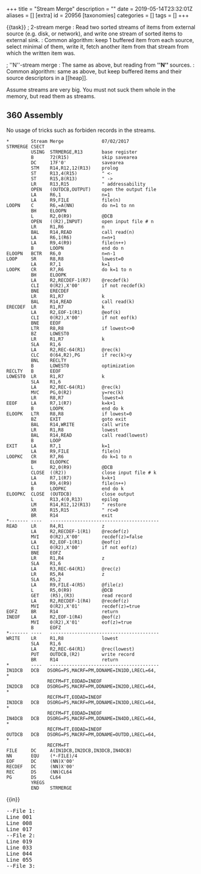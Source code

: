 +++
title = "Stream Merge"
description = ""
date = 2019-05-14T23:32:01Z
aliases = []
[extra]
id = 20956
[taxonomies]
categories = []
tags = []
+++

{{task}}
; 2-stream merge
: Read two sorted streams of items from external source (e.g. disk, or network), and write one stream of sorted items to external sink.
: Common algorithm: keep 1 buffered item from each source, select minimal of them, write it, fetch another item from that stream from which the written item was.

; ''N''-stream merge
: The same as above, but reading from   <b> ''N'' </b>   sources.
: Common algorithm: same as above, but keep buffered items and their source descriptors in a [[heap]].


Assume streams are very big. You must not suck them whole in the memory, but read them as streams.





## 360 Assembly

No usage of tricks such as forbiden records in the streams.

```360asm
*        Stream Merge              07/02/2017
STRMERGE CSECT
         USING  STRMERGE,R13       base register
         B      72(R15)            skip savearea
         DC     17F'0'             savearea
         STM    R14,R12,12(R13)    prolog
         ST     R13,4(R15)         " <-
         ST     R15,8(R13)         " ->
         LR     R13,R15            " addressability
         OPEN   (OUTDCB,OUTPUT)    open the output file
         LA     R6,1               n=1
         LA     R9,FILE            file(n)
LOOPN    C      R6,=A(NN)          do n=1 to nn
         BH     ELOOPN
         L      R2,0(R9)           @DCB
         OPEN   ((R2),INPUT)       open input file # n
         LR     R1,R6              n
         BAL    R14,READ           call read(n)
         LA     R6,1(R6)           n=n+1
         LA     R9,4(R9)           file(n++)
         B      LOOPN              end do n
ELOOPN   BCTR   R6,0               n=n-1
LOOP     SR     R8,R8              lowest=0
         LA     R7,1               k=1
LOOPK    CR     R7,R6              do k=1 to n
         BH     ELOOPK
         LA     R2,RECDEF-1(R7)    @recdef(k)
         CLI    0(R2),X'00'        if not recdef(k)
         BNE    ERECDEF
         LR     R1,R7              k
         BAL    R14,READ           call read(k)
ERECDEF  LR     R1,R7              k
         LA     R2,EOF-1(R1)       @eof(k)
         CLI    0(R2),X'00'        if not eof(k)
         BNE    EEOF
         LTR    R8,R8              if lowest<>0
         BZ     LOWEST0
         LR     R1,R7              k
         SLA    R1,6
         LA     R2,REC-64(R1)      @rec(k)
         CLC    0(64,R2),PG        if rec(k)<y
         BNL    RECLTY
         B      LOWEST0            optimization
RECLTY   B      EEOF
LOWEST0  LR     R1,R7              k
         SLA    R1,6
         LA     R2,REC-64(R1)      @rec(k)
         MVC    PG,0(R2)           y=rec(k)
         LR     R8,R7              lowest=k
EEOF     LA     R7,1(R7)           k=k+1
         B      LOOPK              end do k
ELOOPK   LTR    R8,R8              if lowest=0
         BZ     EXIT               goto exit
         BAL    R14,WRITE          call write
         LR     R1,R8              lowest
         BAL    R14,READ           call read(lowest)
         B      LOOP
EXIT     LA     R7,1               k=1
         LA     R9,FILE            file(n)
LOOPKC   CR     R7,R6              do k=1 to n
         BH     ELOOPKC
         L      R2,0(R9)           @DCB
         CLOSE  ((R2))             close input file # k
         LA     R7,1(R7)           k=k+1
         LA     R9,4(R9)           file(n++)
         B      LOOPKC             end do k
ELOOPKC  CLOSE  (OUTDCB)           close output
         L      R13,4(0,R13)       epilog
         LM     R14,R12,12(R13)    " restore
         XR     R15,R15            " rc=0
         BR     R14                exit
*------- ----   ----------------------------------------
READ     LR     R4,R1              z
         LA     R2,RECDEF-1(R1)    @recdef(z)
         MVI    0(R2),X'00'        recdef(z)=false
         LA     R2,EOF-1(R1)       @eof(z)
         CLI    0(R2),X'00'        if not eof(z)
         BNE    EOFZ
         LR     R1,R4              z
         SLA    R1,6
         LA     R3,REC-64(R1)      @rec(z)
         LR     R5,R4              z
         SLA    R5,2
         LA     R9,FILE-4(R5)      @file(z)
         L      R5,0(R9)           @DCB
         GET    (R5),(R3)          read record
         LA     R2,RECDEF-1(R4)    @recdef(z)
         MVI    0(R2),X'01'        recdef(z)=true
EOFZ     BR     R14                return
INEOF    LA     R2,EOF-1(R4)       @eof(z)
         MVI    0(R2),X'01'        eof(z)=true
         B      EOFZ
*------- ----   ----------------------------------------
WRITE    LR     R1,R8              lowest
         SLA    R1,6
         LA     R2,REC-64(R1)      @rec(lowest)
         PUT    OUTDCB,(R2)        write record
         BR     R14                return
*        ----   ----------------------------------------
IN1DCB   DCB   DSORG=PS,MACRF=PM,DDNAME=IN1DD,LRECL=64,                *
               RECFM=FT,EODAD=INEOF
IN2DCB   DCB   DSORG=PS,MACRF=PM,DDNAME=IN2DD,LRECL=64,                *
               RECFM=FT,EODAD=INEOF
IN3DCB   DCB   DSORG=PS,MACRF=PM,DDNAME=IN3DD,LRECL=64,                *
               RECFM=FT,EODAD=INEOF
IN4DCB   DCB   DSORG=PS,MACRF=PM,DDNAME=IN4DD,LRECL=64,                *
               RECFM=FT,EODAD=INEOF
OUTDCB   DCB   DSORG=PS,MACRF=PM,DDNAME=OUTDD,LRECL=64,                *
               RECFM=FT
FILE     DC     A(IN1DCB,IN2DCB,IN3DCB,IN4DCB)
NN       EQU    (*-FILE)/4
EOF      DC     (NN)X'00'
RECDEF   DC     (NN)X'00'
REC      DS     (NN)CL64
PG       DS     CL64
         YREGS
         END    STRMERGE
```

{{in}}
<pre style="height:20ex">
--File 1:
Line 001
Line 008
Line 017
--File 2:
Line 019
Line 033
Line 044
Line 055
--File 3:
Line 019
Line 029
Line 039
--File 4:
Line 023
Line 030

```

{{out}}
<pre style="height:20ex">
Line 001
Line 008
Line 017
Line 019
Line 019
Line 023
Line 029
Line 030
Line 033
Line 039
Line 044
Line 055

```



## ALGOL 68

NB, all the files (including the output files) must exist before running this. The output files are overwritten with the merged records.

```algol68
# merge a number of input files to an output file                             #
PROC mergenf = ( []REF FILE inf, REF FILE out )VOID:
     BEGIN
        INT        eof count := 0;
        BOOL       at eof    := FALSE;
        []REF FILE inputs     = inf[ AT 1 ];
        INT   number of files = UPB inputs;
        [ number of files ]BOOL eof;
        [ number of files ]STRING line;
        FOR f TO number of files DO
            eof[ f ] := FALSE;
            on logical file end( inf[ f ], ( REF FILE f )BOOL:
                                           BEGIN
                                               # note that we reached EOF on the latest read #
                                               # and return TRUE so processing can continue #
                                               at eof := TRUE
                                           END
                               )
        OD;
        # read a line from one of the input files                              #
        PROC read line = ( INT file number )VOID:
             BEGIN
                 at eof := FALSE;
                 get( inputs[ file number ], ( line[ file number ], newline ) );
                 eof[ file number ] := at eof;
                 IF at eof THEN
                     # reached eof on this file                                #
                     eof count +:= 1
                 FI
             END; # read line #
        # get the first line from each input file                              #
        FOR f TO number of files DO read line( f ) OD;
        # merge the files                                                      #
        WHILE eof count < number of files DO
            # find the lowest line in the current set                          #
            INT    low pos     := 0;
            STRING low line    := "";
            BOOL   first file  := TRUE;
            FOR file pos TO number of files DO
                IF eof[ file pos ] THEN
                    # file is at eof - ignore it                               #
                    SKIP
                ELIF first file THEN
                    # this is the first file not at eof                        #
                    low pos    := file pos;
                    low line   := line[ file pos ];
                    first file := FALSE
                ELIF line[ file pos ] < low line THEN
                    # this line is lower than the previous one                 #
                    low pos    := file pos;
                    low line   := line[ file pos ]
                FI
            OD;
            # write the record from the lowest file and get the next record    #
            # from it                                                          #
            put( out, ( line[ low pos ], newline ) );
            read line( low pos )
        OD
     END; # mergenf #

# merges the files named in input list, the results are written to the file     #
# named output name                                                             #
# the output file must already exist and will be overwritten                    #
PROC mergen = ( []STRING input list, STRING output name )VOID:
     BEGIN
        []STRING inputs       = input list[ AT 1 ];
        INT number of files   = UPB inputs;
        [ number of files ]REF FILE inf;
        # open the input files                                                  #
        FOR f TO number of files DO
             inf[ f ] := LOC FILE;
             IF  open( inf[ f ], inputs[ f ], stand in channel ) /= 0
             THEN
                 # failed to open the input file #
                 print( (  "Unable to open """ + input list[ f ] + """", newline ) );
                 stop
             FI
        OD;
        # open the output file (which must already exist & will be overwritten) #
        IF FILE output file;
           open( output file, output name, stand out channel ) /= 0
        THEN
            # failed to open the output file #
            print( (  "Unable to open """ + output name + """", newline ) );
            stop
        ELSE
            # files opened OK, merge them #
            mergenf( inf, output file );
            # close the files #
            close( output file );
            FOR f TO number of files DO close( inf[ f ] ) OD
        FI
     END; # mergen #

# merges the two files in1 and in2 to output file #
PROC merge2f = ( REF FILE in1, REF FILE in2, REF FILE output file )VOID: mergenf( ( in1, in2 ), output file );

# merges the two files named in1 and in2 to the file named output file #
PROC merge2 = ( STRING in1, STRING in2, STRING output file )VOID: mergen( ( in1, in2 ), output file );

# test the file merge #
merge2(   "in1.txt", "in2.txt",                         "out2.txt" );
mergen( ( "in1.txt", "in2.txt", "in3.txt", "in4.txt" ), "outn.txt" )
```

{{out}}

```txt


```



## ATS


```ATS

(* ****** ****** *)
//
// This is a memory-clean implementation:
// Every byte of allocated memory is freed
// before the program exits.
//
(* ****** ****** *)
//
#include
"share/atspre_define.hats"
#include
"share/atspre_staload.hats"
//
(*
#include
"share/HATS/atspre_staload_libats_ML.hats"
*)
//
(* ****** ****** *)

staload UN = $UNSAFE

(* ****** ****** *)

fun
streamize_fileptr_line
  (inp: FILEref) = let
//
val lines =
  streamize_fileref_line(inp)
//
val
closing =
$ldelay
(
(
fileref_close(inp);
stream_vt_nil((*void*))
)
,
fileref_close(inp)
)
//
in
//
stream_vt_append(lines, closing)
//
end // end of [streamize_fileptr_line]

(* ****** ****** *)
//
extern
fun
{a:vt@ype}
stream_merge_2
(
xs: stream_vt(a), ys: stream_vt(a)
) : stream_vt(a) // end-of-function
//
(* ****** ****** *)

implement
{a}(*tmp*)
stream_merge_2
  (xs, ys) =
  aux0(xs, ys) where
{
//
fun
aux0
(
xs: stream_vt(a)
,
ys: stream_vt(a)
) : stream_vt(a) = $ldelay
(
case+ !xs of
| ~stream_vt_nil() => !ys
| ~stream_vt_cons(x, xs) => !(aux1(x, xs, ys))
,
(~xs; ~ys)
)
//
and
aux1
(
x0: a
,
xs: stream_vt(a)
,
ys: stream_vt(a)
) : stream_vt(a) = $ldelay
(
case+ !ys of
| ~stream_vt_nil() => stream_vt_cons(x0, xs)
| ~stream_vt_cons(y, ys) => !(aux2(x0, xs, y, ys))
,
(gfree_val<a>(x0); ~xs; ~ys)
)
//
and
aux2
(
x0: a
,
xs: stream_vt(a)
,
y0: a
,
ys: stream_vt(a)
) : stream_vt(a) = $ldelay
(
let
//
var x0 = x0
and y0 = y0
//
val sgn = gcompare_ref_ref<a>(x0, y0)
//
in
//
if
(sgn <= 0)
then stream_vt_cons(x0, aux1(y0, ys, xs))
else stream_vt_cons(y0, aux1(x0, xs, ys))
//
end // end of [let]
,
(gfree_val<a>(x0); gfree_val<a>(y0); ~xs; ~ys)
)
//
} (* end of [stream_merge_2] *)

(* ****** ****** *)

implement
main0(argc, argv) =
{
//
val () = assertloc(argc >= 3)
//
val xs =
(
case+
fileref_open_opt
(
  argv[1], file_mode_r
) of // case+
| ~None_vt() => stream_vt_make_nil()
| ~Some_vt(inp) => streamize_fileptr_line(inp)
) : stream_vt(Strptr1)
//
val ys =
(
case+
fileref_open_opt
(
argv[2], file_mode_r
) of // case+
| ~None_vt() => stream_vt_make_nil()
| ~Some_vt(inp) => streamize_fileptr_line(inp)
) : stream_vt(Strptr1)
//
local
//
implement
(a:vt@ype)
gfree_val<a>(z) =
strptr_free($UN.castvwtp0{Strptr1}(z))
//
implement
(a:vt@ype)
gcompare_ref_ref<a>
  (x, y) =
(
compare($UN.castvwtp1{String}(x), $UN.castvwtp1{String}(y))
) (* end of [gcompare_ref_ref] *)
//
in
//
val zs = stream_merge_2<Strptr1>(xs, ys)
//
end // end of [local]
//
val ((*void*)) =
stream_vt_foreach_cloptr(zs, lam(z) => (println!(z); strptr_free(z)))
//
} (* end of [main0] *)

```



## AWK


```AWK

# syntax: GAWK -f STREAM_MERGE.AWK filename(s) >output
# handles 1 .. N files
#
# variable   purpose
# ---------- -------
# data_arr   holds last record read
# fn_arr     filenames on command line
# fnr_arr    record counts for each file
# status_arr file status: 1=more data, 0=EOF, -1=error
#
BEGIN {
    files = ARGC-1
# get filename, file status and first record
    for (i=1; i<=files; i++) {
      fn_arr[i] = ARGV[i]
      status_arr[i] = getline <fn_arr[i]
      if (status_arr[i] == 1) {
        nr++ # records read
        fnr_arr[i]++
        data_arr[i] = $0
      }
      else if (status_arr[i] < 0) {
        error(sprintf("FILENAME=%s, status=%d, file not found",fn_arr[i],status_arr[i]))
      }
    }
    while (1) { # until EOF in all files
# get file number of the first file still containing data
      fno = 0 # file number
      for (i=1; i<=files; i++) {
        if (status_arr[i] == 1) {
          fno = i
          break
        }
      }
      if (fno == 0) { # EOF in all files
        break
      }
# determine which file has the lowest record in collating sequence
      for (i=1; i<=files; i++) {
        if (status_arr[i] == 1) {
          if (data_arr[i] < data_arr[fno]) {
            fno = i
          }
        }
      }
# output record, get next record, if not EOF then check sequence
      printf("%s\n",data_arr[fno])
      status_arr[fno] = getline <fn_arr[fno] # get next record from this file
      if (status_arr[fno] == 1) {
        nr++
        fnr_arr[fno]++
        if (data_arr[fno] > $0) {
          error(sprintf("FILENAME=%s, FNR=%d, out of sequence",fn_arr[fno],fnr_arr[fno]))
        }
        data_arr[fno] = $0
      }
    }
# EOJ
    printf("input: %d files, %d records, %d errors\n",files,nr,errors) >"con"
    exit(0)
}
function error(message) {
    printf("error: %s\n",message) >"con"
    errors++
}

```


## C


```C
/*
 * Rosetta Code - stream merge in C.
 *
 * Two streams (text files) with integer numbers, C89, Visual Studio 2010.
 *
 */

#define _CRT_SECURE_NO_WARNINGS
#include <stdio.h>
#include <stdlib.h>

#define GET(N) { if(fscanf(f##N,"%d",&b##N ) != 1) f##N = NULL; }
#define PUT(N) { printf("%d\n", b##N); GET(N) }

void merge(FILE* f1, FILE* f2, FILE* out)
{
    int b1;
    int b2;

    if(f1) GET(1)
    if(f2) GET(2)

    while ( f1 && f2 )
    {
        if ( b1 <= b2 ) PUT(1)
        else            PUT(2)
    }
    while (f1 ) PUT(1)
    while (f2 ) PUT(2)
}

int main(int argc, char* argv[])
{
    if ( argc < 3 || argc > 3 )
    {
        puts("streammerge filename1 filename2");
        exit(EXIT_FAILURE);
    }
    else
        merge(fopen(argv[1],"r"),fopen(argv[2],"r"),stdout);

    return EXIT_SUCCESS;
}

```



## C++

{{trans|C#}}

```cpp
#include <functional>
#include <iostream>
#include <vector>

template <typename C, typename A>
void merge2(const C& c1, const C& c2, const A& action) {
    auto i1 = std::cbegin(c1);
    auto i2 = std::cbegin(c2);

    while (i1 != std::cend(c1) && i2 != std::cend(c2)) {
        if (*i1 <= *i2) {
            action(*i1);
            i1 = std::next(i1);
        } else {
            action(*i2);
            i2 = std::next(i2);
        }
    }
    while (i1 != std::cend(c1)) {
        action(*i1);
        i1 = std::next(i1);
    }
    while (i2 != std::cend(c2)) {
        action(*i2);
        i2 = std::next(i2);
    }
}

template <typename A, typename C>
void mergeN(const A& action, std::initializer_list<C> all) {
    using I = typename C::const_iterator;
    using R = std::pair<I, I>;

    std::vector<R> vit;
    for (auto& c : all) {
        auto p = std::make_pair(std::cbegin(c), std::cend(c));
        vit.push_back(p);
    }

    bool done;
    R* least;
    do {
        done = true;

        auto it = vit.begin();
        auto end = vit.end();
        least = nullptr;

        // search for the first non-empty range to use for comparison
        while (it != end && it->first == it->second) {
            it++;
        }
        if (it != end) {
            least = &(*it);
        }
        while (it != end) {
            // search for the next non-empty range to use for comaprison
            while (it != end && it->first == it->second) {
                it++;
            }
            if (least != nullptr && it != end
                && it->first != it->second
                && *(it->first) < *(least->first)) {
                // found a smaller value
                least = &(*it);
            }
            if (it != end) {
                it++;
            }
        }
        if (least != nullptr && least->first != least->second) {
            done = false;
            action(*(least->first));
            least->first = std::next(least->first);
        }
    } while (!done);
}

void display(int num) {
    std::cout << num << ' ';
}

int main() {
    std::vector<int> v1{ 0, 3, 6 };
    std::vector<int> v2{ 1, 4, 7 };
    std::vector<int> v3{ 2, 5, 8 };

    merge2(v2, v1, display);
    std::cout << '\n';

    mergeN(display, { v1 });
    std::cout << '\n';

    mergeN(display, { v3, v2, v1 });
    std::cout << '\n';
}
```

{{out}}

```txt
0 1 3 4 6 7
0 3 6
0 1 2 3 4 5 6 7 8
```


=={{header|C#|C sharp}}==
{{trans|Java}}

```csharp
using System;
using System.Collections.Generic;
using System.Linq;

namespace StreamMerge {
    class Program {
        static void Merge2<T>(IEnumerable<T> i1, IEnumerable<T> i2, Action<T> output) where T : IComparable {
            IEnumerator<T> e1 = i1.GetEnumerator();
            IEnumerator<T> e2 = i2.GetEnumerator();

            bool hasA = e1.MoveNext();
            bool hasB = e2.MoveNext();
            while (hasA || hasB) {
                if (hasA) {
                    if (hasB) {
                        IComparable a = e1.Current;
                        IComparable b = e2.Current;
                        if (a.CompareTo(b) < 0) {
                            output.Invoke(e1.Current);
                            hasA = e1.MoveNext();
                        }
                        else {
                            output.Invoke(e2.Current);
                            hasB = e2.MoveNext();
                        }
                    }
                    else {
                        output.Invoke(e1.Current);
                        hasA = e1.MoveNext();
                    }
                }
                else if (hasB) {
                    output.Invoke(e2.Current);
                    hasB = e2.MoveNext();
                }
            }
        }

        static void MergeN<T>(Action<T> output, params IEnumerable<T>[] enumerables) where T : IComparable {
            if (enumerables.Length == 0) {
                return;
            }
            if (enumerables.Length == 1) {
                IEnumerator<T> e = enumerables[0].GetEnumerator();
                while (e.MoveNext()) {
                    output.Invoke(e.Current);
                }
                return;
            }

            int count = enumerables.Length;
            IEnumerator<T>[] eArr = new IEnumerator<T>[count];
            bool[] hasN = new bool[count];
            for (int i = 0; i < count; i++) {
                eArr[i] = enumerables[i].GetEnumerator();
                hasN[i] = eArr[i].MoveNext();
            }

            while (hasN.Aggregate(false, (a, b) => a || b)) {
                int index = -1;
                T value = default(T);
                for (int i = 0; i < count; i++) {
                    if (hasN[i]) {
                        if (index == -1) {
                            value = eArr[i].Current;
                            index = i;
                        }
                        else if (eArr[i].Current.CompareTo(value) < 0) {
                            value = eArr[i].Current;
                            index = i;
                        }
                    }
                }

                output.Invoke(value);
                hasN[index] = eArr[index].MoveNext();
            }
        }

        static void Main(string[] args) {
            List<int> a = new List<int>() { 1, 4, 7, 10 };
            List<int> b = new List<int>() { 2, 5, 8, 11 };
            List<int> c = new List<int>() { 3, 6, 9, 12 };

            Merge2(a, b, m => Console.Write("{0} ", m));
            Console.WriteLine();
            MergeN(m => Console.Write("{0} ", m), a, b, c);
            Console.WriteLine();
        }
    }
}
```

{{out}}

```txt
1 2 4 5 7 8 10 11
1 2 3 4 5 6 7 8 9 10 11 12
```



## D


```D
import std.range.primitives;
import std.stdio;

// An output range for writing the elements of the example ranges
struct OutputWriter {
    void put(E)(E e) if (!isInputRange!E) {
        stdout.write(e);
    }
}

void main() {
    import std.range : only;
    merge2(OutputWriter(), only(1,3,5,7), only(2,4,6,8));
    writeln("\n---------------");
    mergeN(OutputWriter(), only(1,4,7), only(2,5,8), only(3,6,9));
    writeln("\n---------------");
    mergeN(OutputWriter(), only(1,2,3));
}

/+ Write the smallest element from r1 and r2 until both ranges are empty +/
void merge2(IN,OUT)(OUT sink, IN r1, IN r2)
if (isInputRange!IN && isOutputRange!(OUT, ElementType!IN)) {
    import std.algorithm : copy;

    while (!r1.empty && !r2.empty) {
        auto a = r1.front;
        auto b = r2.front;
        if (a<b) {
            sink.put(a);
            r1.popFront;
        } else {
            sink.put(b);
            r2.popFront;
        }
    }
    copy(r1, sink);
    copy(r2, sink);
}

/+ Write the smallest element from the sources until all ranges are empty +/
void mergeN(OUT,IN)(OUT sink, IN[] source ...)
if (isInputRange!IN && isOutputRange!(OUT, ElementType!IN)) {
    ElementType!IN value;
    bool done, hasValue;
    int idx;

    do {
        hasValue = false;
        done = true;
        idx = -1;

        foreach(i,r; source) {
            if (!r.empty) {
                if (hasValue) {
                    if (r.front < value) {
                        value = r.front;
                        idx = i;
                    }
                } else {
                    hasValue = true;
                    value = r.front;
                    idx = i;
                }
            }
        }

        if (idx > -1) {
            sink.put(source[idx].front);
            source[idx].popFront;
            done = false;
        }
    } while (!done);
}
```


{{out}}

```txt
12345678
---------------
123456789
---------------
123
```



## Elixir


```elixir
defmodule StreamMerge do
  def merge2(file1, file2), do: mergeN([file1, file2])

  def mergeN(files) do
    Enum.map(files, fn fname -> File.open!(fname) end)
    |> Enum.map(fn fd -> {fd, IO.read(fd, :line)} end)
    |> merge_loop
  end

  defp merge_loop([]), do: :ok
  defp merge_loop(fdata) do
    {fd, min} = Enum.min_by(fdata, fn {_,head} -> head end)
    IO.write min
    case IO.read(fd, :line) do
      :eof -> File.close(fd)
              List.delete(fdata, {fd, min}) |> merge_loop
      head -> List.keyreplace(fdata, fd, 0, {fd, head}) |> merge_loop
    end
  end
end

filenames = ~w[temp1.dat temp2.dat temp3.dat]
Enum.each(filenames, fn fname ->
  IO.puts "#{fname}: " <> File.read!(fname) |> String.replace("\n", " ")
end)
IO.puts "\n2-stream merge:"
StreamMerge.merge2("temp1.dat", "temp2.dat")
IO.puts "\nN-stream merge:"
StreamMerge.mergeN(filenames)
```


{{out}}
<pre style="height: 64ex; overflow: scroll">
temp1.dat:  1  3  9 14 15 17 28
temp2.dat:  7  8 14 14 23 26 28 29 30
temp3.dat:  9 23 25 29

2-stream merge:
 1
 3
 7
 8
 9
14
14
14
15
17
23
26
28
28
29
30

N-stream merge:
 1
 3
 7
 8
 9
 9
14
14
14
15
17
23
23
25
26
28
28
29
29
30

```



## Fortran

This is a classic problem, but even so, Fortran does not supply a library routine for this. So...
```Fortran
      SUBROUTINE FILEMERGE(N,INF,OUTF)	!Merge multiple inputs into one output.
       INTEGER N	!The number of input files.
       INTEGER INF(*)	!Their unit numbers.
       INTEGER OUTF	!The output file.
       INTEGER L(N)	!The length of each current record.
       INTEGER LIST(0:N)!In sorted order.
       LOGICAL LIVE(N)	!Until end-of-file.
       INTEGER ENUFF		!As ever, how long is a piece of string?
       PARAMETER (ENUFF = 666)	!Perhaps this will suffice.
       CHARACTER*(ENUFF) AREC(N)!One for each input file.
       INTEGER I,IT	!Assistants.
        LIST = 0	!LIST(0) fingers the leader.
        LIVE = .TRUE.	!All files are presumed live.
Charge the battery.
        DO I = 1,N	!Taste each.
          CALL GRAB(I)		!By obtaining the first record.
        END DO		!Also, preparing the LIST.
Chug away.
        DO WHILE(LIST(0).GT.0)	!Have we a leader?
          IT = LIST(0)		!Yes. Which is it?
          WRITE (OUTF,"(A)") AREC(IT)(1:L(IT))	!Send it forth.
          LIST(0) = LIST(IT)	!Head to the leader's follower.
          CALL GRAB(IT)		!Get the next candidate.
        END DO			!Try again.

       CONTAINS	!An assistant, called in two places.
        SUBROUTINE GRAB(IN)	!Get another record.
         INTEGER IN		!From this input file.
         INTEGER IT,P		!Linked-list stepping.
          IF (.NOT.LIVE(IN)) RETURN	!No more grist?
          READ (INF(IN),1,END = 10) L(IN),AREC(IN)(1:MIN(ENUFF,L(IN)))	!Burp.
    1     FORMAT (Q,A)		!Q = "length remaining", obviously.
Consider the place of AREC(IN) in the LIST. Entry LIST(IN) is to be linked back in.
          P = 0		!Finger the head of the LIST.
    2     IT = LIST(P)		!Which supplier is fingered?
          IF (IT.GT.0) THEN	!If we're not at the end,
            IF (AREC(IN)(1:L(IN)).GT.AREC(IT)(1:L(IT))) THEN	!Compare.
              P = IT			!The incomer follows this node.
              GO TO 2			!So, move to IT and check afresh.
            END IF		!So much for the comparison.
          END IF	!The record from supplier IN is to precede that from IT, fingered by LIST(P).
          LIST(IN) = IT		!So, IN's follower is IT.
          LIST(P) = IN		!And P's follower is now IN.
          RETURN	!Done.
   10     LIVE(IN) = .FALSE.	!No further input.
          LIST(IN) = -666	!This will cause trouble if accessed.
        END SUBROUTINE GRAB	!Grab input, and jostle for position.
      END SUBROUTINE FILEMERGE	!Simple...

      PROGRAM MASH
      INTEGER MANY
      PARAMETER (MANY = 4)	!Sufficient?
      INTEGER FI(MANY)
      CHARACTER*(28) FNAME(MANY)
      DATA FNAME/"FileAppend.for","FileChop.for",
     1 "FileExt.for","FileHack.for"/
      INTEGER I,F

      F = 10	!Safely past pre-defined unit numbers.
      OPEN (F,FILE="Merged.txt",STATUS="REPLACE",ACTION="WRITE")	!File for output.
      DO I = 1,MANY	!Go for the input files.
        FI(I) = F + I		!Choose another unit number.
        OPEN (FI(I),FILE=FNAME(I),STATUS="OLD",ACTION="READ")	!Hope.
      END DO		!On to the next.

      CALL FILEMERGE(MANY,FI,F)	!E pluribus unum.

      END	!That was easy.
```

Obviously, there would be variations according to the nature of the data streams being merged, and whatever sort key was involved. For this example, input from disc files will do and the sort key is the entire record's text. This means there is no need to worry over the case where, having written a record from stream S and obtained the next record from stream S, it proves to have equal precedence with the waiting record for some other stream. Which now should take precedence? With entirely-equal records it obviously doesn't matter but if the sort key is only partial then different record content could be deemed equal and then a choice has an effect.

The method is straightforward: with a linked-list of stream source identifiers (here, indices to an array INF of unit numbers, so the values are 1,2,3,...N) ordered by the current record content, send forth the head element and obtain the next record from that stream, inserting its entry into the linked-list according to precedence. There is no requirement that each input stream presents its records in sorted order. The key advantage of the linked-list is that when an input stream runs dry, its entry vanishes from the linked-list, having been unlinked when its record was written out. For the case N = 2, rather than write a special version with maddening compound tests, just use the general routine.

The problem with linked-lists is that each time a new record for stream S is to be positioned, the linked-list has to be searched linearly. One could instead maintain an array XLIST fingering the streams in sorted order, which array allows random access and thus (say) a binary search. However, each time, the entry for S must be removed and XLIST compacted for the search, then, when its position is determined, it must be re-inserted after space has been made. Alternatively, an insertion sort could be used and again, there would be many array accesses.

The source file style is F77 except for the usage of an array having an element zero. One could play about with offsets to achieve the effect with an array starting at one, but F90 standardised the availability of specified lower bounds. A further requirement for F90 is that subroutine FILEMERGE declares arrays of size N, to suit the size of the problem. Older Fortrans do not allow this as standard (despite Algol allowing it from the start in the 1960s) so either the arrays have to be declared "surely big enough" or else they could be supplied as additional parameters by the caller, whose problem that becomes. Similarly, the maximum record size is unknown, so ENUFF = 666 seems "surely big enough", at least for this test. Without the Q format code, annoyances expand for any attempt at generality.

The source for subroutine GRAB is within subroutine FILEMERGE for the convenience in sharing and messing with variables important to both, but not to outsiders. This facility is standard in Algol-following languages but often omitted and was not added to Fortran until F90. In its absence, either more parameters are required for the separate routines, or there will be messing with COMMON storage areas.


## Go

'''Using standard library binary heap for mergeN:'''

```go
package main

import (
    "container/heap"
    "fmt"
    "io"
    "log"
    "os"
    "strings"
)

var s1 = "3 14 15"
var s2 = "2 17 18"
var s3 = ""
var s4 = "2 3 5 7"

func main() {
    fmt.Print("merge2: ")
    merge2(
        os.Stdout,
        strings.NewReader(s1),
        strings.NewReader(s2))
    fmt.Println()

    fmt.Print("mergeN: ")
    mergeN(
        os.Stdout,
        strings.NewReader(s1),
        strings.NewReader(s2),
        strings.NewReader(s3),
        strings.NewReader(s4))
    fmt.Println()
}

func r1(r io.Reader) (v int, ok bool) {
    switch _, err := fmt.Fscan(r, &v); {
    case err == nil:
        return v, true
    case err != io.EOF:
        log.Fatal(err)
    }
    return
}

func merge2(m io.Writer, s1, s2 io.Reader) {
    v1, d1 := r1(s1)
    v2, d2 := r1(s2)
    var v int
    for d1 || d2 {
        if !d2 || d1 && v1 < v2 {
            v = v1
            v1, d1 = r1(s1)
        } else {
            v = v2
            v2, d2 = r1(s2)
        }
        fmt.Fprint(m, v, " ")
    }
}

type sv struct {
    s io.Reader
    v int
}

type sh []sv

func (s sh) Len() int            { return len(s) }
func (s sh) Less(i, j int) bool  { return s[i].v < s[j].v }
func (s sh) Swap(i, j int)       { s[i], s[j] = s[j], s[i] }
func (p *sh) Push(x interface{}) { *p = append(*p, x.(sv)) }
func (p *sh) Pop() interface{} {
    s := *p
    last := len(s) - 1
    v := s[last]
    *p = s[:last]
    return v
}

func mergeN(m io.Writer, s ...io.Reader) {
    var h sh
    for _, s := range s {
        if v, d := r1(s); d {
            h = append(h, sv{s, v})
        }
    }
    heap.Init(&h)
    for len(h) > 0 {
        p := heap.Pop(&h).(sv)
        fmt.Fprint(m, p.v, " ")
        if v, d := r1(p.s); d {
            heap.Push(&h, sv{p.s, v})
        }
    }
}
```

{{out}}

```txt

merge2: 2 3 14 15 17 18
mergeN: 2 2 3 3 5 7 14 15 17 18

```

'''MergeN using package from [[Fibonacci heap]] task:'''

```go
package main

import (
    "fmt"
    "io"
    "log"
    "os"
    "strings"

    "fib"
)

var s1 = "3 14 15"
var s2 = "2 17 18"
var s3 = ""
var s4 = "2 3 5 7"

func main() {
    mergeN(
        os.Stdout,
        strings.NewReader(s1),
        strings.NewReader(s2),
        strings.NewReader(s3),
        strings.NewReader(s4))
    fmt.Println()
}

func r1(r io.Reader) (v int, ok bool) {
    switch _, err := fmt.Fscan(r, &v); {
    case err == nil:
        return v, true
    case err != io.EOF:
        log.Fatal(err)
    }
    return
}

type sv struct {
    s io.Reader
    v int
}

func (i sv) LT(j fib.Value) bool { return i.v < j.(sv).v }

func mergeN(m io.Writer, s ...io.Reader) {
    h := &fib.Heap{}
    for _, s := range s {
        if v, d := r1(s); d {
            h.Insert(sv{s, v})
        }
    }
    for h.Node != nil {
        min, _ := h.ExtractMin()
        p := min.(sv)
        fmt.Fprint(m, p.v, " ")
        if v, d := r1(p.s); d {
            h.Insert(sv{p.s, v})
        }
    }
}
```

{{out}}

```txt

2 2 3 3 5 7 14 15 17 18

```


== {{header|Haskell}} ==

There is no built-in iterator or stream type for file operations in Haskell. But several such libraries exist.


###  conduit



```haskell
-- stack runhaskell --package=conduit-extra --package=conduit-merge

import           Control.Monad.Trans.Resource (runResourceT)
import qualified Data.ByteString.Char8        as BS
import           Data.Conduit                 (($$), (=$=))
import           Data.Conduit.Binary          (sinkHandle, sourceFile)
import qualified Data.Conduit.Binary          as Conduit
import qualified Data.Conduit.List            as Conduit
import           Data.Conduit.Merge           (mergeSources)
import           System.Environment           (getArgs)
import           System.IO                    (stdout)

main :: IO ()
main = do
    inputFileNames <- getArgs
    let inputs = [sourceFile file =$= Conduit.lines | file <- inputFileNames]
    runResourceT $ mergeSources inputs $$ sinkStdoutLn
  where
    sinkStdoutLn = Conduit.map (`BS.snoc` '\n') =$= sinkHandle stdout
```


See implementation in https://github.com/cblp/conduit-merge/blob/master/src/Data/Conduit/Merge.hs


###  pipes



```haskell
-- stack runhaskell --package=pipes-safe --package=pipes-interleave

import Pipes              (runEffect, (>->))
import Pipes.Interleave   (interleave)
import Pipes.Prelude      (stdoutLn)
import Pipes.Safe         (runSafeT)
import Pipes.Safe.Prelude (readFile)
import Prelude            hiding (readFile)
import System.Environment (getArgs)

main :: IO ()
main = do
    sourceFileNames <- getArgs
    let sources = map readFile sourceFileNames
    runSafeT . runEffect $ interleave compare sources >-> stdoutLn
```


See implementation in https://github.com/bgamari/pipes-interleave/blob/master/Pipes/Interleave.hs


## Java


```Java
import java.util.Iterator;
import java.util.List;
import java.util.Objects;

public class StreamMerge {
    private static <T extends Comparable<T>> void merge2(Iterator<T> i1, Iterator<T> i2) {
        T a = null, b = null;

        while (i1.hasNext() || i2.hasNext()) {
            if (null == a && i1.hasNext()) {
                a = i1.next();
            }
            if (null == b && i2.hasNext()) {
                b = i2.next();
            }

            if (null != a) {
                if (null != b) {
                    if (a.compareTo(b) < 0) {
                        System.out.print(a);
                        a = null;
                    } else {
                        System.out.print(b);
                        b = null;
                    }
                } else {
                    System.out.print(a);
                    a = null;
                }
            } else if (null != b) {
                System.out.print(b);
                b = null;
            }
        }

        if (null != a) {
            System.out.print(a);
        }
        if (null != b) {
            System.out.print(b);
        }
    }

    @SuppressWarnings("unchecked")
    @SafeVarargs
    private static <T extends Comparable<T>> void mergeN(Iterator<T>... iter) {
        Objects.requireNonNull(iter);
        if (iter.length == 0) {
            throw new IllegalArgumentException("Must have at least one iterator");
        }

        Object[] pa = new Object[iter.length];
        boolean done;

        do {
            done = true;

            for (int i = 0; i < iter.length; i++) {
                Iterator<T> t = iter[i];
                if (null == pa[i] && t.hasNext()) {
                    pa[i] = t.next();
                }
            }

            T min = null;
            int idx = -1;
            for (int i = 0; i < pa.length; ++i) {
                T t = (T) pa[i];
                if (null != t) {
                    if (null == min) {
                        min = t;
                        idx = i;
                        done = false;
                    } else if (t.compareTo(min) < 0) {
                        min = t;
                        idx = i;
                        done = false;
                    }
                }
            }
            if (idx != -1) {
                System.out.print(min);
                pa[idx] = null;
            }
        } while (!done);
    }

    public static void main(String[] args) {
        List<Integer> l1 = List.of(1, 4, 7, 10);
        List<Integer> l2 = List.of(2, 5, 8, 11);
        List<Integer> l3 = List.of(3, 6, 9, 12);

        merge2(l1.iterator(), l2.iterator());
        System.out.println();

        mergeN(l1.iterator(), l2.iterator(), l3.iterator());
        System.out.println();
        System.out.flush();
    }
}
```

{{out}}

```txt
1245781011
123456789101112
```



## Julia

{{trans|C}}
The IOStream type in Julia encompasses any data stream, including file I/O and TCP/IP. The IOBuffer used here maps a stream to a buffer in memory, and so allows an easy simulation of two streams without opening files.

```Julia

function merge(stream1, stream2, T=Char)
    if !eof(stream1) && !eof(stream2)
        b1 = read(stream1, T)
        b2 = read(stream2, T)
        while !eof(stream1) && !eof(stream2)
            if b1 <= b2
                print(b1)
                if !eof(stream1)
                    b1 = read(stream1, T)
                end
            else
                print(b2)
                if !eof(stream2)
                    b2 = read(stream2, T)
                end
            end
        end
        while !eof(stream1)
            print(b1)
            b1 = read(stream1, T)
        end
        print(b1)
        while !eof(stream2)
            print(b2)
            b2 = read(stream2, T)
        end
        print(b2)
    end
end

const halpha1 = "acegikmoqsuwy"
const halpha2 = "bdfhjlnprtvxz"
const buf1 = IOBuffer(halpha1)
const buf2 = IOBuffer(halpha2)

merge(buf1, buf2, Char)
println("\nDone.")


```
{{output}}
```txt

abcdefghijklmnopqrstuvwyxz
Done.

```



## Kotlin

Uses the same data as the REXX entry. As Kotlin lacks a Heap class, when merging N files, we use a nullable MutableList instead. All comparisons are text based even when the files contain nothing but numbers.

```scala
// version 1.2.21

import java.io.File

fun merge2(inputFile1: String, inputFile2: String, outputFile: String) {
    val file1 = File(inputFile1)
    val file2 = File(inputFile2)
    require(file1.exists() && file2.exists()) { "Both input files must exist" }
    val reader1 = file1.bufferedReader()
    val reader2 = file2.bufferedReader()
    val writer  = File(outputFile).printWriter()
    var line1 = reader1.readLine()
    var line2 = reader2.readLine()
    while (line1 != null && line2 != null) {
        if (line1 <= line2) {
            writer.println(line1)
            line1 = reader1.readLine()
        }
        else {
            writer.println(line2)
            line2 = reader2.readLine()
        }
    }
    while (line1 != null) {
        writer.println(line1)
        line1 = reader1.readLine()
    }
    while (line2 != null) {
        writer.println(line2)
        line2 = reader2.readLine()
    }
    reader1.close()
    reader2.close()
    writer.close()
}

fun mergeN(inputFiles: List<String>, outputFile: String) {
    val files = inputFiles.map { File(it) }
    require(files.all { it.exists() }) { "All input files must exist" }
    val readers = files.map { it.bufferedReader() }
    val writer  = File(outputFile).printWriter()
    var lines = readers.map { it.readLine() }.toMutableList()
    while (lines.any { it != null }) {
        val line = lines.filterNotNull().min()
        val index = lines.indexOf(line)
        writer.println(line)
        lines[index] = readers[index].readLine()
    }
    readers.forEach { it.close() }
    writer.close()
}

fun main(args:Array<String>) {
    val files = listOf("merge1.txt", "merge2.txt", "merge3.txt", "merge4.txt")
    merge2(files[0], files[1], "merged2.txt")
    mergeN(files, "mergedN.txt")
    // check it worked
    println(File("merged2.txt").readText())
    println(File("mergedN.txt").readText())
}
```


{{out}}

```txt

1
17
19
33
500
8

1
17
19
1999
2999
2e3
3000
33
3999
500
8

```



## Perl

We make use of an iterator interface which String::Tokenizer provides. Credit: we obtained all the sample text from http://www.lipsum.com/.

```perl
use strict;
use English;
use String::Tokenizer;
use Heap::Simple;

my $stream1 = <<"END_STREAM_1";
Integer vel neque ligula. Etiam a ipsum a leo eleifend viverra sit amet ac
arcu. Suspendisse odio libero, ullamcorper eu sem vitae, gravida dignissim
ipsum. Aenean tincidunt commodo feugiat. Nunc viverra dolor a tincidunt porta.
Ut malesuada quis mauris eget vestibulum. Fusce sit amet libero id augue mattis
auctor et sit amet ligula.
END_STREAM_1

my $stream2 = <<"END_STREAM_2";
In luctus odio nulla, ut finibus elit aliquet in. In auctor vitae purus quis
tristique. Mauris sed erat pulvinar, venenatis lectus auctor, malesuada neque.
Integer a hendrerit tortor. Suspendisse aliquet pellentesque lorem, nec tincidunt
arcu aliquet non. Phasellus eu diam massa. Integer vitae volutpat augue. Nulla
condimentum consectetur ante, ut consequat lectus suscipit eget.
END_STREAM_2

my $stream3 = <<"END_STREAM_3";
In hendrerit eleifend mi nec ultricies. Vestibulum euismod, tellus sit amet
eleifend ultrices, velit nisi dignissim lectus, non vestibulum sem nisi sed mi.
Nulla scelerisque ut purus sed ultricies. Donec pulvinar eleifend malesuada. In
viverra faucibus enim a luctus. Vivamus tellus erat, congue quis quam in, lobortis
varius mi. Nulla ante orci, porttitor id dui ac, iaculis consequat ligula.
END_STREAM_3

my $stream4 = <<"END_STREAM_4";
Suspendisse elementum nunc ex, ac pulvinar mauris finibus sed. Ut non ex sed tortor
ultricies feugiat non at eros. Donec et scelerisque est. In vestibulum fringilla
metus eget varius. Aenean fringilla pellentesque massa, non ullamcorper mi commodo
non. Sed aliquam molestie congue. Nunc lobortis turpis at nunc lacinia, id laoreet
ipsum bibendum.
END_STREAM_4

my $stream5 = <<"END_STREAM_5";
Donec sit amet urna nulla. Duis nec consectetur lacus, et viverra ex. Aliquam
lobortis tristique hendrerit. Suspendisse viverra vehicula lorem id gravida.
Pellentesque at ligula lorem. Cras gravida accumsan lacus sit amet tincidunt.
Curabitur quam nisi, viverra vel nulla vel, rhoncus facilisis massa. Aliquam
erat volutpat.
END_STREAM_5

my $stream6 = <<"END_STREAM_6";
Curabitur nec enim eu nisi maximus suscipit rutrum non sem. Donec lobortis nulla
et rutrum bibendum. Duis varius, tellus in commodo gravida, lorem neque finibus
quam, sagittis elementum leo mauris sit amet justo. Sed vestibulum velit eget
sapien bibendum, sit amet porta lorem fringilla. Morbi bibendum in turpis ac
blandit. Mauris semper nibh nec dignissim dapibus. Proin sagittis lacus est.
END_STREAM_6

merge_two_streams(map {String::Tokenizer->new($ARG)->iterator()}
                      ($stream1, $stream2));
merge_N_streams(6, map {String::Tokenizer->new($ARG)->iterator()}
                       ($stream1, $stream2, $stream3,
                        $stream4, $stream5, $stream6));
exit 0;

sub merge_two_streams {
    my ($iter1, $iter2) = @ARG;
    print "Merge of 2 streams:\n";
    while (1) {
        if (!$iter1->hasNextToken() && !$iter2->hasNextToken()) {
            print "\n\n";
            last;
        }
        elsif (!$iter1->hasNextToken()) {
            print $iter2->nextToken(), q{ };
        }
        elsif (!$iter2->hasNextToken()) {
            print $iter1->nextToken(), q{ };
        }
        elsif ($iter1->lookAheadToken() lt $iter2->lookAheadToken()) {
            print $iter1->nextToken(), q{ };
        }
        else {
            print $iter2->nextToken(), q{ };
        }
    }
    return;
}

sub merge_N_streams {
    my $N = shift;
    print "Merge of $N streams:\n";
    my @iters = @ARG;
    my $heap = Heap::Simple->new(order => 'lt', elements => 'Array');
    for (my $i=0; $i<$N; $i++) {
        my $iter = $iters[$i];
        $iter->hasNextToken() or die "Each stream must have >= 1 element";
        $heap->insert([$iter->nextToken(), $i]);
    }
    $heap->count == $N or die "Problem with initial population of heap";
    while (1) {
        my ($token, $iter_idx) = @{ $heap->extract_top };
        print $token, q{ };
        # Attempt to read the next element from the same iterator where we
        # obtained the element we just extracted.
        my $to_insert = _fetch_next_element($iter_idx, $N, @iters);
        if (! $to_insert) {
            print join(q{ }, map {$ARG->[0]} $heap->extract_all), "\n\n";
            last;
        }
        $heap->insert($to_insert);
    }
    return;
}

sub _fetch_next_element {
    my $starting_idx = shift; my $N = shift; my @iters = @ARG;
    # Go round robin through every iterator exactly once, returning the first
    # element on offer.
    my @round_robin_idxs =
        map {$ARG % $N} ($starting_idx .. $starting_idx + $N - 1);
    foreach my $iter_idx (@round_robin_idxs) {
        my $iter = $iters[$iter_idx];
        if ($iter->hasNextToken()) {
            return [$iter->nextToken(), $iter_idx];
        }
    }
    # At this point every iterator has been exhausted.
    return;
}
```

{{out}}

```txt

Merge of 2 streams:
In Integer luctus odio nulla, ut finibus elit aliquet in. In auctor vel neque ligula. Etiam a ipsum a leo eleifend vitae purus quis tristique. Mauris sed erat pulvinar, venenatis lectus auctor, malesuada neque. Integer a hendrerit tortor. Suspendisse aliquet pellentesque lorem, nec tincidunt arcu aliquet non. Phasellus eu diam massa. Integer vitae viverra sit amet ac arcu. Suspendisse odio libero, ullamcorper eu sem vitae, gravida dignissim ipsum. Aenean tincidunt commodo feugiat. Nunc viverra dolor a tincidunt porta. Ut malesuada quis mauris eget vestibulum. Fusce sit amet libero id augue mattis auctor et sit amet ligula. volutpat augue. Nulla condimentum consectetur ante, ut consequat lectus suscipit eget.

Merge of 6 streams:
Curabitur Donec In In Integer Suspendisse elementum hendrerit eleifend luctus mi nec enim eu nec nisi maximus nunc ex, ac odio nulla, pulvinar mauris finibus sed. Ut non ex sed sit amet suscipit rutrum non sem. Donec lobortis nulla et rutrum bibendum. Duis tortor ultricies feugiat non at eros. Donec et scelerisque est. In ultricies. Vestibulum euismod, tellus sit amet eleifend ultrices, urna nulla. Duis nec consectetur lacus, et ut finibus elit aliquet in. In auctor varius, tellus in commodo gravida, lorem neque finibus quam, sagittis elementum leo mauris sit amet justo. Sed vel neque ligula. Etiam a ipsum a leo eleifend velit nisi dignissim lectus, non vestibulum fringilla metus eget varius. Aenean fringilla pellentesque massa, non ullamcorper mi commodo non. Sed aliquam molestie congue. Nunc lobortis turpis at nunc lacinia, id laoreet ipsum bibendum. ex. Aliquam lobortis tristique hendrerit. Suspendisse vestibulum velit eget sapien bibendum, sit amet porta lorem fringilla. Morbi bibendum in turpis ac blandit. Mauris semper nibh nec dignissim dapibus. Proin sagittis lacus est. sit amet ac arcu. Suspendisse odio libero, ullamcorper eu sem vestibulum sem nisi sed mi. Nulla scelerisque ut purus sed ultricies. Donec pulvinar eleifend malesuada. In vitae purus quis tristique. Mauris sed erat pulvinar, venenatis lectus auctor, malesuada neque. Integer a hendrerit tortor. Suspendisse aliquet pellentesque lorem, nec tincidunt arcu aliquet non. Phasellus eu diam massa. Integer vitae vitae, gravida dignissim ipsum. Aenean tincidunt commodo feugiat. Nunc viverra vehicula lorem id gravida. Pellentesque at ligula lorem. Cras gravida accumsan lacus sit amet tincidunt. Curabitur quam nisi, viverra dolor a tincidunt porta. Ut malesuada quis mauris eget vestibulum. Fusce sit amet libero id augue mattis auctor et sit amet ligula. augue. Nulla condimentum consectetur ante, ut consequat lectus suscipit eget. faucibus enim a luctus. Vivamus tellus erat, congue quis quam in, lobortis varius mi. Nulla ante orci, porttitor id dui ac, iaculis consequat ligula. vel nulla vel, rhoncus facilisis massa. Aliquam erat viverra viverra viverra viverra volutpat volutpat.

```



## Perl 6

{{works with|Rakudo|2018.02}}


```perl6
sub merge_streams ( @streams ) {
    my @s = @streams.map({ hash( STREAM => $_, HEAD => .get ) })\
                    .grep({ .<HEAD>.defined });

    return gather while @s {
        my $h = @s.min: *.<HEAD>;
        take $h<HEAD>;
        $h<HEAD> := $h<STREAM>.get
            orelse @s .= grep( { $_ !=== $h } );
    }
}

say merge_streams([ @*ARGS».&open ]);
```



## Phix

Using a priority queue

```Phix
include builtins/pqueue.e  -- (0.8.0+, not yet properly documented)

procedure add(integer fn, pq)
    object line = gets(fn)
    if line=-1 then
        close(fn)
    else
        pq_add({fn,line}, pq)
    end if
end procedure

-- setup (optional/remove if files already exist)
constant data = {"Line 001\nLine 008\nLine 017\n",
                 "Line 019\nLine 033\nLine 044\nLine 055\n",
                 "Line 019\nLine 029\nLine 039\n",
                 "Line 023\nLine 030\n"},
         filenames = {"file1.txt","file2.txt","file3.txt","file4.txt"}
                    -- (or command_line()[3..$] if you prefer)

for i=1 to length(filenames) do
    integer fn = open(filenames[i], "w")
    if fn<0 then crash("cannot open file") end if
    puts(fn, data[i])
    close(fn)
end for

-- initilisation
integer pq = pq_new()
for i=1 to length(filenames) do
    integer fn = open(filenames[i], "r")
    if fn<0 then crash("cannot open file") end if
    add(fn,pq)
end for

-- main loop
while not pq_empty(pq) do
    {integer fn, string line} = pq_pop(pq)
    puts(1,line)
    add(fn, pq)
end while
pq_destroy(pq)

-- cleanup (optional/remove if files already exist)
for i=1 to length(filenames) do
    {} = delete_file(filenames[i])
end for
```

{{out}}

```txt

Line 001
Line 008
Line 017
Line 019
Line 019
Line 023
Line 029
Line 030
Line 033
Line 039
Line 044
Line 055

```



## PicoLisp


```PicoLisp
(de streamMerge @
   (let Heap
      (make
         (while (args)
            (let? Fd (next)
               (if (in Fd (read))
                  (link (cons @ Fd))
                  (close Fd) ) ) ) )
      (make
         (while Heap
            (link (caar (setq Heap (sort Heap))))
            (if (in (cdar Heap) (read))
               (set (car Heap) @)
               (close (cdr (pop 'Heap))) ) ) ) ) )
```


```txt
$ cat a
3 14 15

$ cat b
2 17 18

$ cat c

$ cat d
2 3 5 7
```

Test:

```PicoLisp
(test (2 3 14 15 17 18)
   (streamMerge
      (open "a")
      (open "b") ) )

(test (2 2 3 3 5 7 14 15 17 18)
   (streamMerge
      (open "a")
      (open "b")
      (open "c")
      (open "d") ) )
```

'streamMerge' works with non-numeric data as well, and also - instead of calling
'open' on a file or named pipe - with the results of 'connect' or 'listen' (i.e.
sockets).

== {{header|Python}} ==

Built-in function <code>open</code> opens a file for reading and returns a line-by-line iterator (stream) over the file.

There exists a standard library function <code>heapq.merge</code> that takes any number of sorted stream iterators and merges them into one sorted iterator, using a [[heap]].


```python
import heapq
import sys

sources = sys.argv[1:]
for item in heapq.merge(open(source) for source in sources):
    print(item)
```



## Racket



```racket
;; This module produces a sequence that merges streams in order (by <)
#lang racket/base
(require racket/stream)

(define-values (tl-first tl-rest tl-empty?)
  (values stream-first stream-rest stream-empty?))

(define-struct merged-stream (< ss v ss′)
  #:mutable ; sadly, so we don't have to redo potentially expensive <
  #:methods gen:stream
  [(define (stream-empty? S)
     ;; andmap defined to be true when ss is null
     (andmap tl-empty? (merged-stream-ss S)))

   (define (cache-next-head S)
     (unless (box? (merged-stream-v S))
       (define < (merged-stream-< S))
       (define ss (merged-stream-ss S))
       (define-values (best-f best-i)
         (for/fold ((F #f) (I 0)) ((s (in-list ss)) (i (in-naturals)))
           (if (tl-empty? s) (values F I)
               (let ((f (tl-first s)))
                 (if (or (not F) (< f (unbox F))) (values (box f) i) (values F I))))))
       (set-merged-stream-v! S best-f)
       (define ss′ (for/list ((s ss) (i (in-naturals)) #:unless (tl-empty? s))
                     (if (= i best-i) (tl-rest s) s)))
       (set-merged-stream-ss′! S ss′))
     S)

   (define (stream-first S)
     (cache-next-head S)
     (unbox (merged-stream-v S)))

   (define (stream-rest S)
     (cache-next-head S)
     (struct-copy merged-stream S [ss (merged-stream-ss′ S)] [v #f]))])

(define ((merge-sequences <) . sqs)
  (let ((strms (map sequence->stream sqs)))
    (merged-stream < strms #f #f)))

;; ---------------------------------------------------------------------------------------------------
(module+ main
  (require racket/string)
  ;; there are file streams and all sorts of other streams -- we can even read lines from strings
  (for ((l ((merge-sequences string<?)
            (in-lines (open-input-string "aardvark
dog
fox"))
            (in-list (string-split "cat donkey elephant"))
            (in-port read (open-input-string #<<<
"boy"
"emu"
"monkey"
<
                                             )))))
    (displayln l)))

;; ---------------------------------------------------------------------------------------------------
(module+ test
  (require rackunit)
  (define merge-sequences/< (merge-sequences <))

  (check-equal?
   (for/list ((i (in-stream (merge-sequences/< (in-list '(1 3 5)))))) i)
   '(1 3 5))
  ;; in-stream (and in-list) is optional (but may increase performance)
  (check-equal? (for/list ((i (merge-sequences/<))) i) null)
  (check-equal? (for/list ((i (merge-sequences/< '(1 3 5) '(2 4 6)))) i) '(1 2 3 4 5 6))
  (check-equal? (for/list ((i (merge-sequences/< '(1 3 5) '(2 4 6 7 8 9 10)))) i)
                '(1 2 3 4 5 6 7 8 9 10))
  (check-equal? (for/list ((i (merge-sequences/< '(2 4 6 7 8 9 10) '(1 3 5)))) i)
                '(1 2 3 4 5 6 7 8 9 10)))
```


{{out}}


```txt
aardvark
boy
cat
dog
donkey
elephant
emu
fox
monkey
```


== {{header|REXX}} ==

### version 1


```rexx
/**********************************************************************
* Merge 1.txt ... n.txt into m.txt
* 1.txt 2.txt 3.txt 4.txt
* 1     19    1999  2e3
* 17    33    2999  3000
* 8     500   3999
**********************************************************************/
n=4
high='ffff'x
p.=''
Do i=1 To n
  f.i=i'.txt'
  Call get i
  End
Do Forever
  min=high
  Do i=1 To n
    If x.i<<min Then Do    /* avoid numerical comparison */
      imin=i
      min=x.i
      End
    End
  If min<<high Then Do
    Call o x.imin
    Call get imin
    End
  Else Do
    Call lineout oid
    Leave
    End
  End
Exit
get: Procedure Expose f. x. high p.
  Parse Arg ii
  If lines(f.ii)=0 Then
    x.ii=high
  Else Do
    x.ii=linein(f.ii)
    If x.ii<<p.ii Then Do
      Say 'Input file' f.ii 'is not sorted ascendingly'
      Say p.ii 'precedes' x.ii
      Exit
      End
    p.ii=x.ii
    End
  Return
o: Say arg(1)
   Return lineout(oid,arg(1))
```

{{out}}

```txt
1
17
19
1999
2999
2e3
3000
33
3999
500
8
```



### version 2

This REXX version reads   (in numerical order)   ''any''   number of input files in the form of:     <big> nnn.TXT </big>

and stops reading subsequent   ''new''   input files when it encounters an input file that doesn't exist   (or is empty).

The input files would/should be named:     '''1.TXT     2.TXT     3.TXT     4.TXT     ···'''

No   ''heap''   is needed to keep track of which record was written, nor needs replenishing from its input file.

```rexx
/*REXX pgm reads sorted files (1.TXT, 2.TXT, ···),  and writes sorted data ───► ALL.TXT */
@.=copies('ff'x, 1e5)                            /*no value should be larger than this. */
     do n=1  until @.n==@.;    call rdr n;   end /*read any number of appropriate files.*/
n=n-1                                            /*adj. N; read from a non─existent file*/
     do forever;               y=@.;   #=0       /*find the lowest value for  N  values.*/
        do k=1  for n                            /*traipse through the stemmed  @ array.*/
        if @.k==@.  then       call rdr k        /*Not defined?  Then read a file record*/
        if @.k<<y   then do;   y=@.k;  #=k;  end /*Lowest so far? Then mark this as min.*/
        end   /*k*/                              /* [↑]  note use of << exact comparison*/
     if #==0  then exit                          /*stick a fork in it,  we're all done. */
     call lineout 'ALL.TXT', @.#;      say @.#   /*write value to a file; also display. */
     call rdr #                                  /*re-populate a value from the # file. */
     end   /*forever*/                           /*keep reading/merging until exhausted.*/
/*──────────────────────────────────────────────────────────────────────────────────────*/
rdr: parse arg z;  @.z=@.;   f=z'.TXT';     if lines(f)\==0  then @.z=linein(f);    return
```

{{out|output|text=  is the same as the 1<sup>st</sup> REXX version when using identical input files.}}




## Ruby


```ruby
def stream_merge(*files)
  fio = files.map{|fname| open(fname)}
  merge(fio.map{|io| [io, io.gets]})
end

def merge(fdata)
  until fdata.empty?
    io, min = fdata.min_by{|_,data| data}
    puts min
    if (next_data = io.gets).nil?
      io.close
      fdata.delete([io, min])
    else
      i = fdata.index{|x,_| x == io}
      fdata[i] = [io, next_data]
    end
  end
end

files = %w(temp1.dat temp2.dat temp3.dat)
files.each do |fname|
  data = IO.read(fname).gsub("\n", " ")
  puts "#{fname}: #{data}"
end
stream_merge(*files)
```


{{out}}

```txt

temp1.dat:  1  3  9 14 15 17 28
temp2.dat:  7  8 14 14 23 26 28 29 30
temp3.dat:  9 23 25 29
 1
 3
 7
 8
 9
 9
14
14
14
15
17
23
23
25
26
28
28
29
29
30

```



## Scala


```scala
def mergeN[A : Ordering](is: Iterator[A]*): Iterator[A] = is.reduce((a, b) => merge2(a, b))

def merge2[A : Ordering](i1: Iterator[A], i2: Iterator[A]): Iterator[A] = {
  merge2Buffered(i1.buffered, i2.buffered)
}

def merge2Buffered[A](i1: BufferedIterator[A], i2: BufferedIterator[A])(implicit ord: Ordering[A]): Iterator[A] = {
  if (!i1.hasNext) {
    i2
  } else if (!i2.hasNext) {
    i1
  } else {
    val nextHead = if (ord.lt(i1.head, i2.head)) {
      Iterator.single(i1.next)
    } else {
      Iterator.single(i2.next)
    }
    nextHead ++ merge2Buffered(i1, i2)
  }
}
```


Example usage, demonstrating lazyness:


```scala
val i1 = Iterator.tabulate(5) { i =>
  val x = i * 3
  println(s"generating $x")
  x
}

val i2 = Iterator.tabulate(5) { i =>
  val x = i * 3 + 1
  println(s"generating $x")
  x
}

val i3 = Iterator.tabulate(5) { i =>
  val x = i * 3 + 2
  println(s"generating $x")
  x
}

val merged = mergeN(i1, i2, i3)

while (merged.hasNext) {
  val x = merged.next
  println(s"output: $x")
}
```


{{out}}

```txt
generating 0
generating 1
generating 2
output: 0
generating 3
output: 1
generating 4
output: 2
generating 5
output: 3
generating 6
output: 4
generating 7
output: 5
generating 8
output: 6
generating 9
output: 7
generating 10
output: 8
generating 11
output: 9
generating 12
output: 10
generating 13
output: 11
generating 14
output: 12
output: 13
output: 14
```



## Sidef

{{trans|Perl 6}}

```ruby
func merge_streams(streams) {
    var s = streams.map { |stream|
        Pair(stream, stream.readline)
    }.grep {|p| defined(p.value) }

    gather {
        while (s) {
            var p = s.min_by { .value }
            take(p.value)
            p.value = (p.key.readline \\ s.delete_if { _ == p })
        }
    }
}

say merge_streams(ARGV.map {|f| File(f).open_r }).join("\n")
```



## Tcl

Thw below script will merge an arbitrary number of files (which must be already sorted) specified on the command-line.

A careful reader will notice that '''$peeks''' is treated alternately as a dictionary ('''dict set''', '''dict get''') and as a list ('''lsort''', '''lassign'''), exploiting the fact that dictionaries are simply lists of even length.  For large dictionaries this would not be recommended, as it causes [https://wiki.tcl.tk/3033 "shimmering"], but in this example the impact is too small to matter.


```Tcl
#!/usr/bin/env tclsh
proc merge {args} {
    set peeks {}
    foreach chan $args {
        if {[gets $chan peek] > 0} {
            dict set peeks $chan $peek
        }
    }
    set peeks [lsort -stride 2 -index 1 $peeks]
    while {[dict size $peeks]} {
        set peeks [lassign $peeks chan peek]
        puts $peek
        if {[gets $chan peek] > 0} {
            dict set peeks $chan $peek
            set peeks [lsort -stride 2 -index 1 $peeks]
        }
    }
}

merge {*}[lmap f $::argv {open $f r}]

```


== {{header|UNIX Shell}} ==

 sort --merge source1 source2 sourceN > sink

== {{header|zkl}} ==
This solution uses iterators, doesn't care where the streams orginate and only keeps the head of the stream on hand.

```zkl
fcn mergeStreams(s1,s2,etc){  //-->Walker
   streams:=vm.arglist.pump(List(),fcn(s){ // prime and prune
      if( (w:=s.walker())._next() ) return(w);
      Void.Skip		// stream is dry
   });
   Walker().tweak(fcn(streams){
      if(not streams) return(Void.Stop);  // all streams are dry
      values:=streams.apply("value");	  // head of the streams
      v:=values.reduce('wrap(min,x){ if(min<=x) min else x });
      n:=values.find(v); w:=streams[n]; w._next();  // read next value from min stream
      if(w.atEnd) streams.del(n); // prune empty streams
      v
   }.fp(streams));
}
```

Using infinite streams:

```zkl
w:=mergeStreams([0..],[2..*,2],[3..*,3],T(5));
w.walk(20).println();
```

{{out}}

```txt

L(0,1,2,2,3,3,4,4,5,5,6,6,6,7,8,8,9,9,10,10)

```

Using files:

```zkl
w:=mergeStreams(File("unixdict.txt"),File("2hkprimes.txt"),File("/dev/null"));
do(10){ w.read().print() }
```

{{out}}

```txt

10th
1st
2
2nd
3
3rd
4th
5
5th
6th

```

Using the above example to squirt the merged stream to a file:

```zkl
mergeStreams(File("unixdict.txt"),File("2hkprimes.txt"),File("/dev/null"))
.pump(File("foo.txt","w"));
```

{{out}}

```txt

$ ls -l unixdict.txt 2hkprimes.txt foo.txt
-rw-r--r-- 1 craigd craigd 1510484 Oct 29  2013 2hkprimes.txt
-rw-r--r-- 1 craigd craigd 1716887 Jun 16 23:34 foo.txt
-rw-r--r-- 1 craigd craigd  206403 Jun 11  2014 unixdict.txt

```

